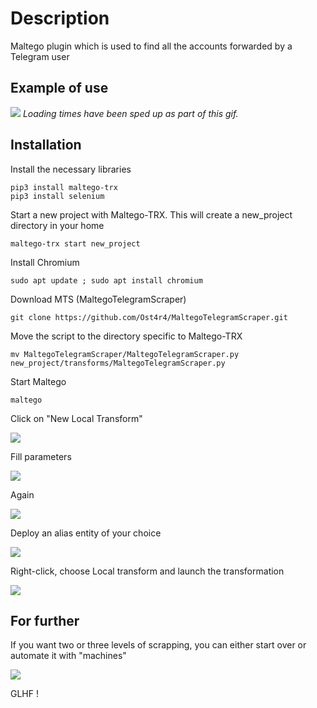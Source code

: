 # Description
Maltego plugin which is used to find all the accounts forwarded by a Telegram user

## Example of use

![](https://user-images.githubusercontent.com/128547363/233212976-cf17fe5c-3e38-48cf-93f6-4c41cd64026f.gif)
_Loading times have been sped up as part of this gif._

## Installation

Install the necessary libraries

```
pip3 install maltego-trx
pip3 install selenium
```
Start a new project with Maltego-TRX. This will create a new_project directory in your home
```
maltego-trx start new_project
```
Install Chromium
```
sudo apt update ; sudo apt install chromium
```
Download MTS (MaltegoTelegramScraper)
```
git clone https://github.com/Ost4r4/MaltegoTelegramScraper.git
```
Move the script to the directory specific to Maltego-TRX
```
mv MaltegoTelegramScraper/MaltegoTelegramScraper.py new_project/transforms/MaltegoTelegramScraper.py
```
Start Maltego
```
maltego
```
Click on "New Local Transform"

![](https://user-images.githubusercontent.com/128547363/233213562-5bb0dcbe-1847-48b0-bb6f-68ad5985bed0.png)

Fill parameters

![](https://user-images.githubusercontent.com/128547363/233213620-d11103b0-0c0f-45e6-b6fe-8c21d06d39bb.png)

Again

![](https://user-images.githubusercontent.com/128547363/233213666-eacda4b8-11af-4122-a610-fbbc05abe69a.png)

Deploy an alias entity of your choice

![](https://user-images.githubusercontent.com/128547363/233214333-2ab8c3a5-b32e-44e6-b725-9f4b64843cf8.png)

Right-click, choose Local transform and launch the transformation

![](https://user-images.githubusercontent.com/128547363/233214395-659033ad-18cb-4c83-95e8-e8d6c65f2aed.png)

## For further

If you want two or three levels of scrapping, you can either start over or automate it with "machines"

![](https://user-images.githubusercontent.com/128547363/234405271-e6fb2751-4fbc-44f7-9986-8b4a9910cac4.png)

GLHF !

